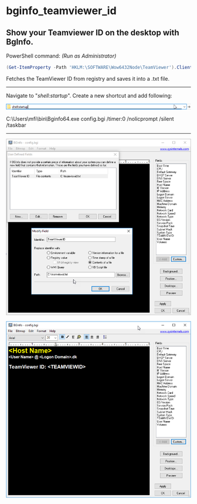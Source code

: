 # bginfo_teamviewer_id
## Show your Teamviewer ID on the desktop with BgInfo.

PowerShell command: *(Run as Administrator)*
```powershell
(Get-ItemProperty -Path 'HKLM:\SOFTWARE\Wow6432Node\TeamViewer').ClientID | Out-File -FilePath c:\teamviewerid.txt
```

Fetches the TeamViewer ID from registry and saves it into a .txt file.

-----------------------------------------------------------------------------------------------------------------

Navigate to "*shell:startup*". Create a new shortcut and add following:

![BgInfo TeamViewer Id Shell Startup](bginfo-tm-id-shell-startup.png)

C:\Users\mfi\bin\Bginfo64.exe config.bgi /timer:0 /nolicprompt /silent /taskbar

-----------------------------------------------------------------------------------------------------------------

![BgInfo TeamViewer Id](bginfo-tm-id-custom-field.png)

![BgInfo TeamViewer Id Custom Field](bginfo-tm-id.png)
